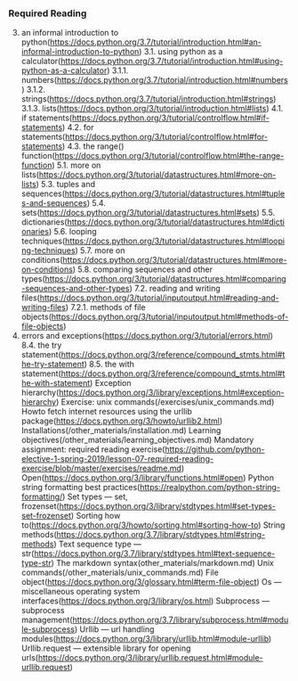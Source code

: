 ### Required Reading 

3. an informal introduction to python(https://docs.python.org/3.7/tutorial/introduction.html#an-informal-introduction-to-python)
3.1. using python as a calculator(https://docs.python.org/3.7/tutorial/introduction.html#using-python-as-a-calculator)
3.1.1. numbers(https://docs.python.org/3.7/tutorial/introduction.html#numbers)
3.1.2. strings(https://docs.python.org/3.7/tutorial/introduction.html#strings)
3.1.3. lists(https://docs.python.org/3/tutorial/introduction.html#lists)
4.1. if statements(https://docs.python.org/3/tutorial/controlflow.html#if-statements)
4.2. for statements(https://docs.python.org/3/tutorial/controlflow.html#for-statements)
4.3. the range() function(https://docs.python.org/3/tutorial/controlflow.html#the-range-function)
5.1. more on lists(https://docs.python.org/3/tutorial/datastructures.html#more-on-lists)
5.3. tuples and sequences(https://docs.python.org/3/tutorial/datastructures.html#tuples-and-sequences)
5.4. sets(https://docs.python.org/3/tutorial/datastructures.html#sets)
5.5. dictionaries(https://docs.python.org/3/tutorial/datastructures.html#dictionaries)
5.6. looping techniques(https://docs.python.org/3/tutorial/datastructures.html#looping-techniques)
5.7. more on conditions(https://docs.python.org/3/tutorial/datastructures.html#more-on-conditions)
5.8. comparing sequences and other types(https://docs.python.org/3/tutorial/datastructures.html#comparing-sequences-and-other-types)
7.2. reading and writing files(https://docs.python.org/3/tutorial/inputoutput.html#reading-and-writing-files)
7.2.1. methods of file objects(https://docs.python.org/3/tutorial/inputoutput.html#methods-of-file-objects)
8. errors and exceptions(https://docs.python.org/3/tutorial/errors.html)
8.4. the try statement(https://docs.python.org/3/reference/compound_stmts.html#the-try-statement)
8.5. the with statement(https://docs.python.org/3/reference/compound_stmts.html#the-with-statement)
Exception hierarchy(https://docs.python.org/3/library/exceptions.html#exception-hierarchy)
Exercise: unix commands(/exercises/unix_commands.md)
Howto fetch internet resources using the urllib package(https://docs.python.org/3/howto/urllib2.html)
Installations(/other_materials/installation.md)
Learning objectives(/other_materials/learning_objectives.md)
Mandatory assignment: required reading exercise(https://github.com/python-elective-1-spring-2019/lesson-07-required-reading-exercise/blob/master/exercises/readme.md)
Open(https://docs.python.org/3/library/functions.html#open)
Python string formatting best practices(https://realpython.com/python-string-formatting/)
Set types — set, frozenset(https://docs.python.org/3/library/stdtypes.html#set-types-set-frozenset)
Sorting how to(https://docs.python.org/3/howto/sorting.html#sorting-how-to)
String methods(https://docs.python.org/3.7/library/stdtypes.html#string-methods)
Text sequence type — str(https://docs.python.org/3.7/library/stdtypes.html#text-sequence-type-str)
The markdown syntax(other_materials/markdown.md)
Unix commands(/other_materials/unix_commands.md)
File object(https://docs.python.org/3/glossary.html#term-file-object)
Os — miscellaneous operating system interfaces(https://docs.python.org/3/library/os.html)
Subprocess — subprocess management(https://docs.python.org/3.7/library/subprocess.html#module-subprocess)
Urllib — url handling modules(https://docs.python.org/3/library/urllib.html#module-urllib)
Urllib.request — extensible library for opening urls(https://docs.python.org/3/library/urllib.request.html#module-urllib.request)
